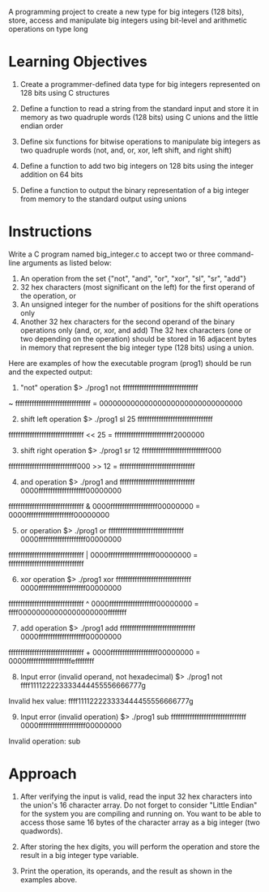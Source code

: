 A programming project to create a new type for big integers (128 bits), store, access and manipulate big integers using bit-level and arithmetic operations on type long

# Learning Objectives
1) Create a programmer-defined data type for big integers represented on 128 bits using C structures

2) Define a function to read a string from the standard input and store it in memory as two quadruple words (128 bits) using C unions and the little endian order

3) Define six functions for bitwise operations to manipulate big integers as two quadruple words (not, and, or, xor, left shift, and right shift)

4) Define a function to add two big integers on 128 bits using the integer addition on 64 bits

5) Define a function to output the binary representation of a big integer from memory to the standard output using unions


# Instructions
Write a C program named big_integer.c to accept two or three command-line arguments as listed below:
1. An operation from the set {"not", "and", "or", "xor", "sl", "sr", "add"}
2. 32 hex characters (most significant on the left) for the first operand of the operation, or
3. An unsigned integer for the number of positions for the shift operations only
4. Another 32 hex characters for the second operand of the binary operations only (and, or, xor, and add)
The 32 hex characters (one or two depending on the operation) should be stored in 16 adjacent bytes in memory that represent the big integer type (128 bits) using a union.

Here are examples of how the executable program (prog1) should be run and the expected output:

1. "not" operation
$> ./prog1 not ffffffffffffffffffffffffffffffff  

~ ffffffffffffffffffffffffffffffff = 00000000000000000000000000000000


2. shift left operation
$> ./prog1 sl 25 ffffffffffffffffffffffffffffffff  

ffffffffffffffffffffffffffffffff << 25 = fffffffffffffffffffffffff2000000

3. shift right operation
$> ./prog1 sr 12 ffffffffffffffffffffffffffff000  

fffffffffffffffffffffffffffff000 >> 12 = ffffffffffffffffffffffffffffffff

4. and operation
$> ./prog1 and ffffffffffffffffffffffffffffffff  0000ffffffffffffffffffff00000000

ffffffffffffffffffffffffffffffff &
0000ffffffffffffffffffff00000000 =
0000ffffffffffffffffffff00000000

5. or operation
$> ./prog1 or ffffffffffffffffffffffffffffffff  0000ffffffffffffffffffff00000000

ffffffffffffffffffffffffffffffff |
0000ffffffffffffffffffff00000000 =
ffffffffffffffffffffffffffffffff

6. xor operation
$> ./prog1 xor ffffffffffffffffffffffffffffffff  0000ffffffffffffffffffff00000000

ffffffffffffffffffffffffffffffff ^
0000ffffffffffffffffffff00000000 =
ffff00000000000000000000ffffffff

7. add operation
$> ./prog1 add ffffffffffffffffffffffffffffffff  0000ffffffffffffffffffff00000000

ffffffffffffffffffffffffffffffff +
0000ffffffffffffffffffff00000000 =
0000fffffffffffffffffffeffffffff

8. Input error (invalid operand, not hexadecimal)
$> ./prog1 not ffff111122223333444455556666777g

Invalid hex value: ffff111122223333444455556666777g

9. Input error (invalid operation)
$> ./prog1 sub ffffffffffffffffffffffffffffffff  0000ffffffffffffffffffff00000000

Invalid operation: sub

# Approach
1) After verifying the input is valid, read the input 32 hex characters into the union's 16 character array. Do not forget to consider "Little Endian" for the system you are compiling and running on. You want to be able to access those same 16 bytes of the character array as a big integer (two quadwords).

2) After storing the hex digits, you will perform the operation and store the result in a big integer type variable.

3) Print the operation, its operands, and the result as shown in the examples above.
